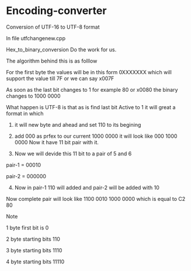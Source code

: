 # Encoding-converter
Conversion of UTF-16 to UTF-8 format

In file utfchangenew.cpp 

Hex_to_binary_conversion Do the work for us.

The algorithm behind this is 
as folllow 

For the first byte  the values will be in this form 0XXXXXXX  which will support the value till 7F or we can say x007F


As soon as the last bit changes to 1 for example 80 or x0080 the binary changes to 1000 0000


What happen is UTF-8 is that as is find last bit Active to 1 it will great a format in which 

1) it will new byte and ahead and set 110 to its begining


2) add 000 as prfex to our current 1000 0000   it will look like   000 1000 0000
Now it have 11 bit pair with it.


3) Now we will devide this 11 bit to a pair of 5 and 6

pair-1 = 00010

pair-2 = 000000


4) Now in pair-1 110 will added and pair-2 will be added with 10

Now complete pair will look like 1100 0010 1000 0000   which is equal to C2 80

Note

1 byte first bit is 0

2 byte starting bits 110

3 byte starting bits 1110

4 byte starting bits 11110



